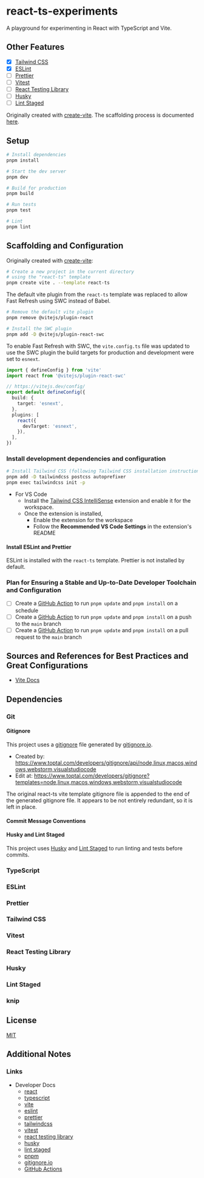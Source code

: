 # react-ts-experiments

A playground for experimenting in React with TypeScript and Vite.

## Other Features

- [x] [Tailwind CSS](https://tailwindcss.com/)
- [x] [ESLint](https://eslint.org/)
- [ ] [Prettier](https://prettier.io/)
- [ ] [Vitest](https://vitest.dev/)
- [ ] [React Testing Library](https://testing-library.com/docs/react-testing-library/intro/)
- [ ] [Husky](https://typicode.github.io/husky/#/)
- [ ] [Lint Staged](https://github.com/okonet/lint-staged)

Originally created with [create-vite](https://github.com/vitejs/vite/tree/main/packages/create-vite#create-vite-). The scaffolding process is documented [here](#scaffolding-and-configuration).

## Setup

```bash
# Install dependencies
pnpm install

# Start the dev server
pnpm dev

# Build for production
pnpm build

# Run tests
pnpm test

# Lint
pnpm lint
```

## Scaffolding and Configuration

Originally created with [create-vite](https://github.com/vitejs/vite/tree/main/packages/create-vite#create-vite-):

```bash
# Create a new project in the current directory 
# using the "react-ts" template
pnpm create vite . --template react-ts
```

The default vite plugin from the `react-ts` template was replaced to allow Fast Refresh using SWC instead of Babel.

```bash
# Remove the default vite plugin
pnpm remove @vitejs/plugin-react

# Install the SWC plugin
pnpm add -D @vitejs/plugin-react-swc
```

To enable Fast Refresh with SWC, the `vite.config.ts` file was updated to use the SWC plugin the build targets for production and development were set to `esnext`.

```typescript
import { defineConfig } from 'vite'
import react from '@vitejs/plugin-react-swc'

// https://vitejs.dev/config/
export default defineConfig({
  build: {
    target: 'esnext',
  },
  plugins: [
    react({
      devTarget: 'esnext',
    }),
  ],
})
```

### Install development dependencies and configuration

```bash
# Install Tailwind CSS (following Tailwind CSS installation instructions at https://tailwindcss.com/docs/guides/vite)
pnpm add -D tailwindcss postcss autoprefixer
pnpm exec tailwindcss init -p
```

- For VS Code
  - Install the [Tailwind CSS IntelliSense](https://marketplace.visualstudio.com/items?itemName=bradlc.vscode-tailwindcss) extension and enable it for the workspace.
  - Once the extension is installed,
    - Enable the extension for the workspace
    - Follow the **Recommended VS Code Settings** in the extension's README

#### Install ESLint and Prettier

ESLint is installed with the `react-ts` template. Prettier is not installed by default.

### Plan for Ensuring a Stable and Up-to-Date Developer Toolchain and Configuration

- [ ] Create a [GitHub Action](https://docs.github.com/en/actions) to run `pnpm update` and `pnpm install` on a schedule
- [ ] Create a [GitHub Action](https://docs.github.com/en/actions) to run `pnpm update` and `pnpm install` on a push to the `main` branch
- [ ] Create a [GitHub Action](https://docs.github.com/en/actions) to run `pnpm update` and `pnpm install` on a pull request to the `main` branch

## Sources and References for Best Practices and Great Configurations

- [Vite Docs](https://vitejs.dev/guide/)

## Dependencies

<!-- TODO: Vet the above dependency list -->

### Git

#### Gitignore

This project uses a [gitignore](./.gitignore) file generated by [gitignore.io](https://www.toptal.com/developers/gitignore).

- Created by: <https://www.toptal.com/developers/gitignore/api/node,linux,macos,windows,webstorm,visualstudiocode>
- Edit at: <https://www.toptal.com/developers/gitignore?templates=node,linux,macos,windows,webstorm,visualstudiocode>

The original react-ts vite template gitignore file is appended to the end of the generated gitignore file. It appears to be not entirely redundant, so it is left in place.

#### Commit Message Conventions

#### Husky and Lint Staged

This project uses [Husky](https://typicode.github.io/husky/#/) and [Lint Staged](https://github.com/okonet/lint-staged) to run linting and tests before commits.

### TypeScript

### ESLint

### Prettier

### Tailwind CSS

### Vitest

### React Testing Library

### Husky

### Lint Staged

### knip

## License

[MIT](./LICENSE)

## Additional Notes

### Links

<!-- Links -->

- Developer Docs
  - [react](https://react.dev/)
  - [typescript](https://www.typescriptlang.org/)
  - [vite](https://vitejs.dev/)
  - [eslint](https://eslint.org/)
  - [prettier](https://prettier.io/)
  - [tailwindcss](https://tailwindcss.com/)
  - [vitest](https://vitest.dev/)
  - [react testing library](https://testing-library.com/docs/react-testing-library/intro/)
  - [husky](https://typicode.github.io/husky/#/)
  - [lint staged](https://github.com/okonet/lint-staged)
  - [pnpm](https://pnpm.io/)
  - [gitignore.io](https://www.toptal.com/developers/gitignore)
  - [GitHub Actions](https://docs.github.com/en/actions)
  
